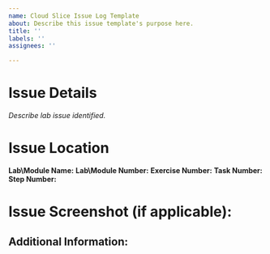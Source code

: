 ```yaml
---
name: Cloud Slice Issue Log Template
about: Describe this issue template's purpose here.
title: ''
labels: ''
assignees: ''

---
```


# Issue Details

*Describe lab issue identified.*

# Issue Location

**Lab\Module Name:**
**Lab\Module Number:**
**Exercise Number:**
**Task Number:**
**Step Number:**

# Issue Screenshot (if applicable):

## Additional Information:
